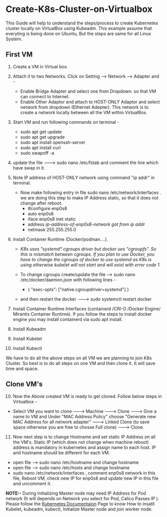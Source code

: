# Create-K8s-Cluster-on-Virtualbox
This Guide will help to understand the steps/process to create Kubernetes cluster locally on VirtualBox using Kubeadm.
This example assume that everyting is being done on Ubuntu, But the steps are same for all Linux System.

## First VM

1. Create a VM in Virtual box. 
2. Attach it to two Networks. Click on Setting -->  Network --> Adapter and -
   - Enable Bridge Adapter and select one from Dropdown. so that VM can connect to Internet.
   - Enable Other Adaptor and attach to HOST-ONLY Adaptor and select network from dropdown (Ethernet Adepter). This network is to create a network locally between all the VM within VirtualBox.
    
3. Start VM and run following commands on terminal -
    - sudo apt get update
    - sudo apt get upgrade
    - sudo apt install openssh-server
    - sudo apt install curl
    - sudo swapoff -a
    
4. update the file ---> sudo nano /etc/fstab  and comment the line which have swap in it.

5. Note IP address of HOST-ONLY network using command "ip addr" in terminal.
   - Now make following entry in file sudo nano /etc/network/interfaces . we are doing this step to make IP Address static, so that it does not change after reboot.
      - #configure enp0s8
      - auto enp0s8
      - iface enp0s8 inet static
      - address _ip-address-of-enp0s8-network         got from ip addr_
      - netmask 255.255.255.0

5. Install Container Runtime (Docker/podman....).
    - _K8s uses "systemd" cgroups driver but docker ues "cgroupfs". So this is mismatch between cgroups. If you plan to use Docker, you have to change the cgroups of docker to use systemd as K8s is using otherwise kubelet will not start and will exist with error code 1._ 
   
   - To change cgroups create/update the file -->  sudo nano /etc/docker/daemon.json  with following lines - 
     - {
  "exec-opts": ["native.cgroupdriver=systemd"]
   }
   
   - and then restart the docker  --->  sudo systemctl restart docker

6. Install Container Runtime Interfaces (containerd /CRI-O /Docker Engine/ Mirantis Container Runtime). 
   If you follow the steps to install docker engine you may install containerd via sudo apt install.
   
7. Install Kubeadm
8. Install Kubelet
9. Install Kubectl



We have to do all the above steps on all VM we are planning to join K8s Cluster. So best is to do all steps on one VM and then clone it. It will save time and space.


## Clone VM's
10. Now the Above created VM is ready to get cloned. Follow below steps in Virtualbox -
   - Select VM you want to clone   --->  Machine  ---> Clone  --->  Give a name to VM and Under "MAC Address Policy"  choose "Generate new MAC Address for all network          adapter"   --->  Linked Clone (to save space otherwise you are free to chosse Full clone)  ---> Clone.
   
 11. Now next step is to change Hostname and set static IP Address on all the VM's. Static IP (which does not change when machine reboot) address is mandatory in kubernetes and assign name to each host. IP and hostname should be different for each VM.
 - open file  -->  sudo nano /etc/hostname    and change hostname
 - open file  --> sudo nano /etc/hosts        and change hostname
 - sudo nano /etc/network/interfaces    , comment enp0s8 network in this file, Reboot VM, check new IP for enp0s8 and update new IP in this file and uncomment it. 
   
 
**NOTE:-**  During Initializing Master node may need IP Address for Pod network (It will depends on Network you select for Pod, Calico Passes IP ). Please follow the [Kubernetes Documentaion](https://kubernetes.io/docs/home/) Page to know How to insatll Kubelet, kubeadm, kubectl, Initialize Master node and join worker node.
